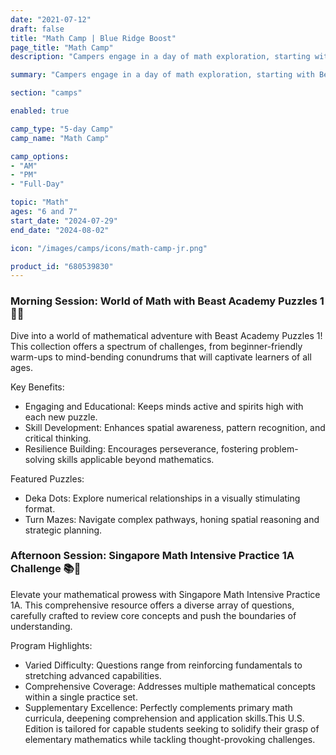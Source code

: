 ```yaml
---
date: "2021-07-12"
draft: false
title: "Math Camp | Blue Ridge Boost"
page_title: "Math Camp"
description: "Campers engage in a day of math exploration, starting with Beast Academy Puzzles 1's varied challenges that build critical thinking and problem-solving skills. The afternoon features Singapore Math Intensive Practice 1A, offering diverse questions to deepen elementary math understanding. Both programs provide engaging, skill-building activities for capable learners of different ages."

summary: "Campers engage in a day of math exploration, starting with Beast Academy Puzzles 1's varied challenges that build critical thinking and problem-solving skills. The afternoon features Singapore Math Intensive Practice 1A, offering diverse questions to deepen elementary math understanding. Both programs provide engaging, skill-building activities for capable learners of different ages."

section: "camps"

enabled: true

camp_type: "5-day Camp"
camp_name: "Math Camp"

camp_options: 
- "AM"
- "PM"
- "Full-Day"

topic: "Math"
ages: "6 and 7"
start_date: "2024-07-29"
end_date: "2024-08-02"

icon: "/images/camps/icons/math-camp-jr.png"

product_id: "680539830"
---
```


<div class="container">
<h3>Morning Session: World of Math with Beast Academy Puzzles 1 🧠🌟</h3>

Dive into a world of mathematical adventure with Beast Academy Puzzles 1! This collection offers a spectrum of challenges, from beginner-friendly warm-ups to mind-bending conundrums that will captivate learners of all ages.<br>

Key Benefits:
<ul>
<li>Engaging and Educational: Keeps minds active and spirits high with each new puzzle.</li>
<li>Skill Development: Enhances spatial awareness, pattern recognition, and critical thinking.</li>
<li>Resilience Building: Encourages perseverance, fostering problem-solving skills applicable beyond mathematics.</li>
</ul>
Featured Puzzles:
<ul>
<li> Deka Dots: Explore numerical relationships in a visually stimulating format.</li>
<li>Turn Mazes: Navigate complex pathways, honing spatial reasoning and strategic planning.</li>
</ul>

<h3>Afternoon Session: Singapore Math Intensive Practice 1A Challenge 📚🌟</h3>

Elevate your mathematical prowess with Singapore Math Intensive Practice 1A. This comprehensive resource offers a diverse array of questions, carefully crafted to review core concepts and push the boundaries of understanding.<br>

Program Highlights:
<ul>
<li>Varied Difficulty: Questions range from reinforcing fundamentals to stretching advanced capabilities.</li>
<li>Comprehensive Coverage: Addresses multiple mathematical concepts within a single practice set.</li>
<li>Supplementary Excellence: Perfectly complements primary math curricula, deepening comprehension and application skills.This U.S. Edition is tailored for capable students seeking to solidify their grasp of elementary mathematics while tackling thought-provoking challenges.</li>
</ul>

<!-- The camp activities are developed by VEX Robotics. <a href="https://www.vexrobotics.com/copyright-notice">Copyright 2021 Innovation First, Inc. (dba VEX Robotics) All rights reserved.</a> -->
</div>